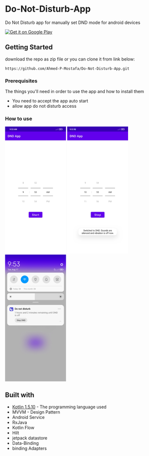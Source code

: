 # Do-Not-Disturb-App

Do Not Disturb app for manually set DND mode for android devices

<a href='https://play.google.com/store/apps/details?id=com.polotika.dndapp'><img alt='Get it on Google Play' src='https://play.google.com/intl/en_us/badges/images/generic/en_badge_web_generic.png' height='80px'/></a>


## Getting Started

download the repo as zip file or you can clone it from link below:

```
https://github.com/Ahmed-P-Mostafa/Do-Not-Disturb-App.git
```

### Prerequisites

The things you'll need in order to use the app and how to install them
* You need to accept the app auto start
* allow app do not disturb access


### How to use

<img src="ScreenShots/1.jpg" width="200"> <img src="ScreenShots/2.jpg" width="200"> <img src="ScreenShots/3.jpg" width="200">



## Built with

* [Kotlin 1.5.10](https://kotlinlang.org/) - The programming language used
* MVVM - Design Pattern
* Android Service
* RxJava
* Kotlin Flow
* Hilt
* jetpack datastore
* Data-Binding
* binding Adapters

